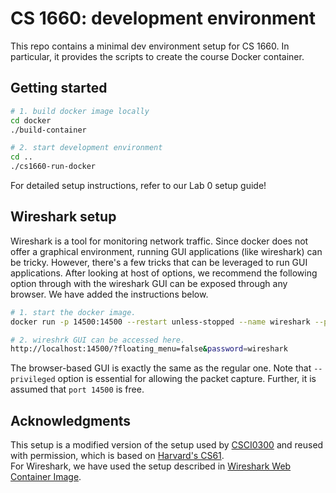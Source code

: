 # CS 1660: development environment

This repo contains a minimal dev environment setup for CS 1660. In particular,
it provides the scripts to create the course Docker container.

## Getting started

```bash
# 1. build docker image locally
cd docker
./build-container

# 2. start development environment
cd ..
./cs1660-run-docker
```

For detailed setup instructions, refer to our Lab 0 setup guide!

## Wireshark setup

Wireshark is a tool for monitoring network traffic. Since docker does not offer
a graphical environment, running GUI applications (like wireshark) can be
tricky. However, there's a few tricks that can be leveraged to run GUI
applications. After looking at  host of options, we recommend the following
option through with the wireshark GUI can be exposed through any browser. We
have added the instructions below.

```bash
# 1. start the docker image. 
docker run -p 14500:14500 --restart unless-stopped --name wireshark --privileged ffeldhaus/wireshark

# 2. wireshrk GUI can be accessed here.
http://localhost:14500/?floating_menu=false&password=wireshark
```

The browser-based GUI is exactly the same as the regular one. Note that
```--privileged``` option is essential for allowing the packet capture.
Further, it is assumed that ```port 14500``` is free.

## Acknowledgments

This setup is a modified version of the setup used by
[CSCI0300](https://cs.brown.edu/courses/csci0300) and reused with
permission, which is based on [Harvard's CS61](https://cs61.seas.harvard.edu/site/2021/).  
For Wireshark, we have used the setup described in [Wireshark Web Container Image](https://github.com/ffeldhaus/docker-wireshark).
